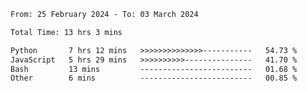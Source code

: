 <!--START_SECTION:waka-->

```txt
From: 25 February 2024 - To: 03 March 2024

Total Time: 13 hrs 3 mins

Python       7 hrs 12 mins   >>>>>>>>>>>>>>-----------   54.73 %
JavaScript   5 hrs 29 mins   >>>>>>>>>>---------------   41.70 %
Bash         13 mins         -------------------------   01.68 %
Other        6 mins          -------------------------   00.85 %
```

<!--END_SECTION:waka-->
